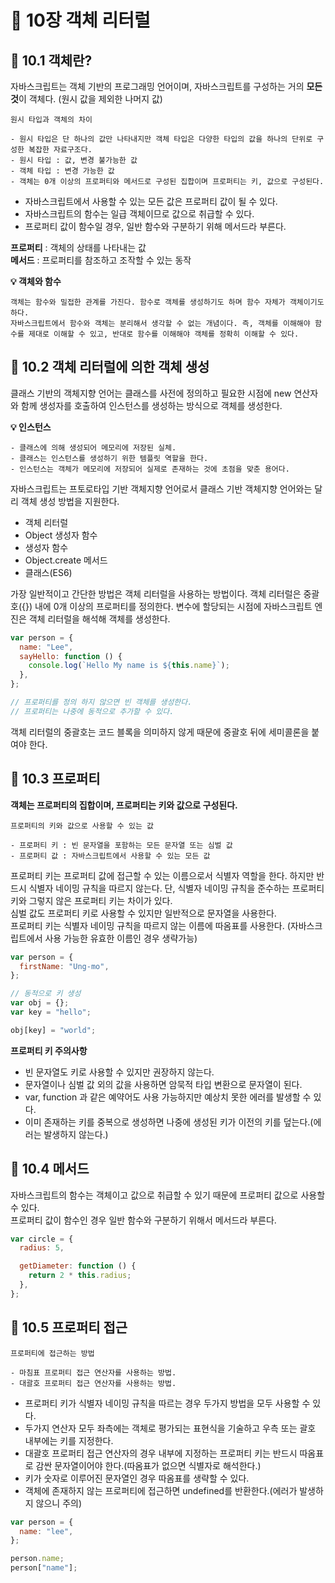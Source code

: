 # 📕 10장 객체 리터럴

## 📝 10.1 객체란?

자바스크립트는 객체 기반의 프로그래밍 언어이며, 자바스크립트를 구성하는 거의 **모든 것**이 객체다. (원시 값을 제외한 나머지 값)

```
원시 타입과 객체의 차이

- 원시 타입은 단 하나의 값만 나타내지만 객체 타입은 다양한 타입의 값을 하나의 단위로 구성한 복잡한 자료구조다.
- 원시 타입 : 값, 변경 불가능한 값
- 객체 타입 : 변경 가능한 값
- 객체는 0개 이상의 프로퍼티와 메서드로 구성된 집합이며 프로퍼티는 키, 값으로 구성된다.
```

- 자바스크립트에서 사용할 수 있는 모든 값은 프로퍼티 값이 될 수 있다.
- 자바스크립트의 함수는 일급 객체이므로 값으로 취급할 수 있다.
- 프로퍼티 값이 함수일 경우, 일반 함수와 구분하기 위해 메서드라 부른다.

**프로퍼티** : 객체의 상태를 나타내는 값  
**메서드** : 프로퍼티를 참조하고 조작할 수 있는 동작

**💡 객체와 함수**

```
객체는 함수와 밀접한 관계를 가진다. 함수로 객체를 생성하기도 하며 함수 자체가 객체이기도 하다.
자바스크립트에서 함수와 객체는 분리해서 생각할 수 없는 개념이다. 즉, 객체를 이해해야 함수를 제대로 이해할 수 있고, 반대로 함수를 이해해야 객체를 정확히 이해할 수 있다.
```

## 📝 10.2 객체 리터럴에 의한 객체 생성

클래스 기반의 객체지향 언어는 클래스를 사전에 정의하고 필요한 시점에 new 연산자와 함께 생성자를 호출하여 인스턴스를 생성하는 방식으로 객체를 생성한다.

**💡 인스턴스**

```
- 클래스에 의해 생성되어 메모리에 저장된 실체.
- 클래스는 인스턴스를 생성하기 위한 템플릿 역할을 한다.
- 인스턴스는 객체가 메모리에 저장되어 실제로 존재하는 것에 초점을 맞춘 용어다.
```

자바스크립트는 프토로타입 기반 객체지향 언어로서 클래스 기반 객체지향 언어와는 달리 객체 생성 방법을 지원한다.

- 객체 리터럴
- Object 생성자 함수
- 생성자 함수
- Object.create 메서드
- 클래스(ES6)

가장 일반적이고 간단한 방법은 객체 리터럴을 사용하는 방법이다. 객체 리터럴은 중괄호({}) 내에 0개 이상의 프로퍼티를 정의한다. 변수에 할당되는 시점에 자바스크립트 엔진은 객체 리터럴을 해석해 객체를 생성한다.

```js
var person = {
  name: "Lee",
  sayHello: function () {
    console.log(`Hello My name is ${this.name}`);
  },
};

// 프로퍼티를 정의 하지 않으면 빈 객체를 생성한다.
// 프로퍼티는 나중에 동적으로 추가할 수 있다.
```

객체 리터럴의 중괄호는 코드 블록을 의미하지 않게 때문에 중괄호 뒤에 세미콜론을 붙여야 한다.

## 📝 10.3 프로퍼티

**객체는 프로퍼티의 집합이며, 프로퍼티는 키와 값으로 구성된다.**

```
프로퍼티의 키와 값으로 사용할 수 있는 값

- 프로퍼티 키 : 빈 문자열을 포함하는 모든 문자열 또는 심벌 값
- 프로퍼티 값 : 자바스크립트에서 사용할 수 있는 모든 값
```

프로퍼티 키는 프로퍼티 값에 접근할 수 있는 이름으로서 식별자 역할을 한다. 하지만 반드시 식별자 네이밍 규칙을 따르지 않는다. 단, 식별자 네이밍 규칙을 준수하는 프로퍼티 키와 그렇지 않은 프로퍼티 키는 차이가 있다.  
심벌 값도 프로퍼티 키로 사용할 수 있지만 일반적으로 문자열을 사용한다.  
프로퍼티 키는 식별자 네이밍 규칙을 따르지 않는 이름에 따옴표를 사용한다. (자바스크립트에서 사용 가능한 유효한 이름인 경우 생략가능)

```js
var person = {
  firstName: "Ung-mo",
};

// 동적으로 키 생성
var obj = {};
var key = "hello";

obj[key] = "world";
```

**프로퍼티 키 주의사항**

- 빈 문자열도 키로 사용할 수 있지만 권장하지 않는다.
- 문자열이나 심벌 값 외의 값을 사용하면 암묵적 타입 변환으로 문자열이 된다.
- var, function 과 같은 예약어도 사용 가능하지만 예상치 못한 에러를 발생할 수 있다.
- 이미 존재하는 키를 중복으로 생성하면 나중에 생성된 키가 이전의 키를 덮는다.(에러는 발생하지 않는다.)

## 📝 10.4 메서드

자바스크립트의 함수는 객체이고 값으로 취급할 수 있기 때문에 프로퍼티 값으로 사용할 수 있다.  
프로퍼티 값이 함수인 경우 일반 함수와 구분하기 위해서 메서드라 부른다.

```js
var circle = {
  radius: 5,

  getDiameter: function () {
    return 2 * this.radius;
  },
};
```

## 📝 10.5 프로퍼티 접근

```
프로퍼티에 접근하는 방법

- 마침표 프로퍼티 접근 연산자를 사용하는 방법.
- 대괄호 프로퍼티 접근 연산자를 사용하는 방법.
```

- 프로퍼티 키가 식별자 네이밍 규칙을 따르는 경우 두가지 방법을 모두 사용할 수 있다.
- 두가지 연산자 모두 좌측에는 객체로 평가되는 표현식을 기술하고 우측 또는 괄호 내부에는 키를 지정한다.
- 대괄호 프로퍼티 접근 연산자의 경우 내부에 지정하는 프로퍼티 키는 반드시 따옴표로 감싼 문자열이어야 한다.(따옴표가 없으면 식별자로 해석한다.)
- 키가 숫자로 이루어진 문자열인 경우 따옴표를 생략할 수 있다.
- 객체에 존재하지 않는 프로퍼티에 접근하면 undefined를 반환한다.(에러가 발생하지 않으니 주의)

```js
var person = {
  name: "lee",
};

person.name;
person["name"];
```
